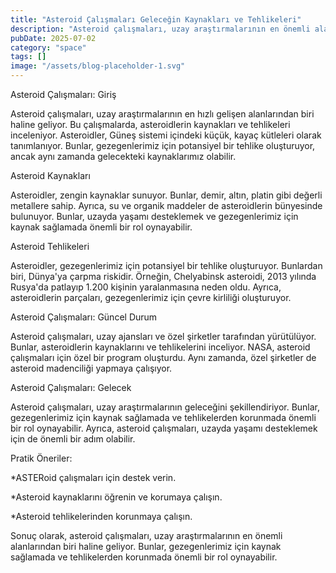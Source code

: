 ```yaml
---
title: "Asteroid Çalışmaları Geleceğin Kaynakları ve Tehlikeleri"
description: "Asteroid çalışmaları, uzay araştırmalarının en önemli alanlarından biri haline geliyor. Bu çalışmalarda, asteroidlerin kaynakları ve tehlikeleri inceleniyor. Asteroidler, gezegenlerimiz için potans..."
pubDate: 2025-07-02
category: "space"
tags: []
image: "/assets/blog-placeholder-1.svg"
---
```


Asteroid Çalışmaları: Giriş

Asteroid çalışmaları, uzay araştırmalarının en hızlı gelişen alanlarından biri haline geliyor. Bu çalışmalarda, asteroidlerin kaynakları ve tehlikeleri inceleniyor. Asteroidler, Güneş sistemi içindeki küçük, kayaç kütleleri olarak tanımlanıyor. Bunlar, gezegenlerimiz için potansiyel bir tehlike oluşturuyor, ancak aynı zamanda gelecekteki kaynaklarımız olabilir.

Asteroid Kaynakları

Asteroidler, zengin kaynaklar sunuyor. Bunlar, demir, altın, platin gibi değerli metallere sahip. Ayrıca, su ve organik maddeler de asteroidlerin bünyesinde bulunuyor. Bunlar, uzayda yaşamı desteklemek ve gezegenlerimiz için kaynak sağlamada önemli bir rol oynayabilir.

Asteroid Tehlikeleri

Asteroidler, gezegenlerimiz için potansiyel bir tehlike oluşturuyor. Bunlardan biri, Dünya'ya çarpma riskidir. Örneğin, Chelyabinsk asteroidi, 2013 yılında Rusya'da patlayıp 1.200 kişinin yaralanmasına neden oldu. Ayrıca, asteroidlerin parçaları, gezegenlerimiz için çevre kirliliği oluşturuyor.

Asteroid Çalışmaları: Güncel Durum

Asteroid çalışmaları, uzay ajansları ve özel şirketler tarafından yürütülüyor. Bunlar, asteroidlerin kaynaklarını ve tehlikelerini inceliyor. NASA, asteroid çalışmaları için özel bir program oluşturdu. Aynı zamanda, özel şirketler de asteroid madenciliği yapmaya çalışıyor.

Asteroid Çalışmaları: Gelecek

Asteroid çalışmaları, uzay araştırmalarının geleceğini şekillendiriyor. Bunlar, gezegenlerimiz için kaynak sağlamada ve tehlikelerden korunmada önemli bir rol oynayabilir. Ayrıca, asteroid çalışmaları, uzayda yaşamı desteklemek için de önemli bir adım olabilir.

Pratik Öneriler:

*ASTERoid çalışmaları için destek verin.

*Asteroid kaynaklarını öğrenin ve korumaya çalışın.

*Asteroid tehlikelerinden korunmaya çalışın.

Sonuç olarak, asteroid çalışmaları, uzay araştırmalarının en önemli alanlarından biri haline geliyor. Bunlar, gezegenlerimiz için kaynak sağlamada ve tehlikelerden korunmada önemli bir rol oynayabilir.